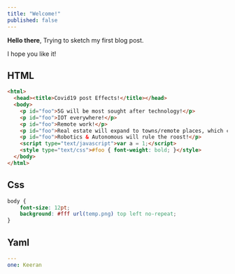 ```yaml
---
title: "Welcome!"
published: false
---
```


**Hello there**, Trying to sketch my first blog post.

I hope you like it!


## HTML
```html
<html>
  <head><title>Covid19 post Effects!</title></head>
  <body>
    <p id="foo">5G will be most sought after technology!</p>
    <p id="foo">IOT everywhere!</p>
    <p id="foo">Remote work!</p>
    <p id="foo">Real estate will expand to towns/remote places, which can be afforable!</p>
    <p id="foo">Robotics & Autonomous will rule the roost!</p>
    <script type="text/javascript">var a = 1;</script>
    <style type="text/css">#foo { font-weight: bold; }</style>
  </body>
</html>
```


## Css
```css
body {
    font-size: 12pt;
    background: #fff url(temp.png) top left no-repeat;
}
```

## Yaml
```yaml
---
one: Keeran 
```
